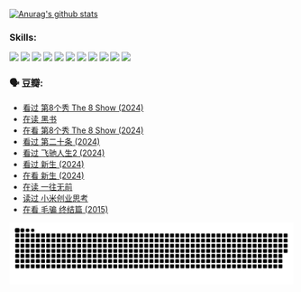 
[![Anurag's github stats](https://github-readme-stats.vercel.app/api?username=w940853815)](https://github.com/anuraghazra/github-readme-stats)

### Skills:

<code><img height="32" src="https://cdn.jsdelivr.net/npm/simple-icons@v5/icons/python.svg"></code>
<code><img height="32" src="https://cdn.jsdelivr.net/npm/simple-icons@v5/icons/javascript.svg"></code>
<code><img height="32" src="https://cdn.jsdelivr.net/npm/simple-icons@v5/icons/django.svg"></code>
<code><img height="32" src="https://cdn.jsdelivr.net/npm/simple-icons@v5/icons/flask.svg"></code>
<code><img height="32" src="https://cdn.jsdelivr.net/npm/simple-icons@v5/icons/vuetify.svg"></code>
<code><img height="32" src="https://cdn.jsdelivr.net/npm/simple-icons@v5/icons/git.svg"></code>
<code><img height="32" src="https://cdn.jsdelivr.net/npm/simple-icons@v5/icons/docker.svg"></code>
<code><img height="32" src="https://cdn.jsdelivr.net/npm/simple-icons@v5/icons/postgresql.svg"></code>
<code><img height="32" src="https://cdn.jsdelivr.net/npm/simple-icons@v5/icons/elasticsearch.svg"></code>
<code><img height="32" src="https://cdn.jsdelivr.net/npm/simple-icons@v5/icons/macos.svg"></code>
<code><img height="32" src="https://cdn.jsdelivr.net/npm/simple-icons@v5/icons/linux.svg"></code>

### 🗣 豆瓣:

<!-- DOUBAN-ACTIVITIES:START -->
- [看过 第8个秀 The 8 Show‎ (2024)](https://www.douban.com/people/136069238/status/4622960077/?_i=17604258)
- [在读 黑书](https://www.douban.com/people/136069238/status/4621189759/?_i=17604258)
- [在看 第8个秀 The 8 Show‎ (2024)](https://www.douban.com/people/136069238/status/4619801154/?_i=17604258)
- [看过 第二十条‎ (2024)](https://www.douban.com/people/136069238/status/4618624208/?_i=17604258)
- [看过 飞驰人生2‎ (2024)](https://www.douban.com/people/136069238/status/4616048805/?_i=17604258)
- [看过 新生‎ (2024)](https://www.douban.com/people/136069238/status/4612373431/?_i=17604258)
- [在看 新生‎ (2024)](https://www.douban.com/people/136069238/status/4607441062/?_i=17604258)
- [在读 一往无前](https://www.douban.com/people/136069238/status/4590507310/?_i=17604258)
- [读过 小米创业思考](https://www.douban.com/people/136069238/status/4590506983/?_i=17604258)
- [在看 毛骗 终结篇‎ (2015)](https://www.douban.com/people/136069238/status/4581971924/?_i=17604258)
<!-- DOUBAN-ACTIVITIES:END -->


![Snake animation](https://raw.githubusercontent.com/w940853815/w940853815/output/github-contribution-grid-snake.svg)

<!--
**w940853815/w940853815** is a ✨ _special_ ✨ repository because its `README.md` (this file) appears on your GitHub profile.

Here are some ideas to get you started:

- 🔭 I’m currently working on ...
- 🌱 I’m currently learning ...
- 👯 I’m looking to collaborate on ...
- 🤔 I’m looking for help with ...
- 💬 Ask me about ...
- 📫 How to reach me: ...
- 😄 Pronouns: ...
- ⚡ Fun fact: ...
-->
